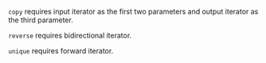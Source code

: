 `copy` requires input iterator as the first two parameters and output iterator as the third parameter.

`reverse` requires bidirectional iterator.

`unique` requires forward iterator.
